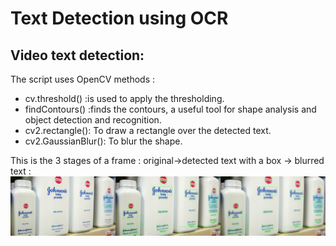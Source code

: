 # Text Detection using OCR

## Video text detection:
The script uses OpenCV methods :

- cv.threshold() :is used to apply the thresholding.
- findContours() :finds the contours, a useful tool for shape analysis and object detection and recognition.
- cv2.rectangle(): To draw a rectangle over the detected text. 
- cv2.GaussianBlur(): To blur the shape.


This is the 3 stages of a frame : original->detected text with a box -> blurred text :
![example over a frame:](https://github.com/DataloopTraining/OCR-snippets/blob/main/textdetection/combine_images.jpg)










